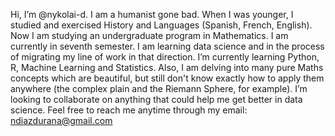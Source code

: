 Hi, I’m @nykolai-d. I am a humanist gone bad. When I was younger, I studied and exercised History and Languages (Spanish, French, English). 
Now I am studying an undergraduate program in Mathematics. I am currently in seventh semester. 
I am learning data science and in the process of migrating my line of work in that direction.
I’m currently learning Python, R, Machine Learning and Statistics. Also, I am delving into many pure Maths concepts which are beautiful, but still don't know exactly how to apply them anywhere (the complex plain and the Riemann Sphere, for example).
I’m looking to collaborate on anything that could help me get better in data science.
Feel free to reach me anytime through my email: ndiazdurana@gmail.com

<!---
nykolai-d/nykolai-d is a ✨ special ✨ repository because its `README.md` (this file) appears on your GitHub profile.
You can click the Preview link to take a look at your changes.
--->
